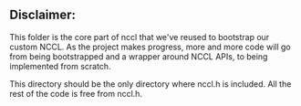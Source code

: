 ## Disclaimer:

This folder is the core part of nccl that we've reused to bootstrap our custom NCCL.
As the project makes progress, more and more code will go from being bootstrapped and a wrapper
around NCCL APIs, to being implemented from scratch.

This directory should be the only directory where nccl.h is included. All the rest of the code is free from nccl.h.